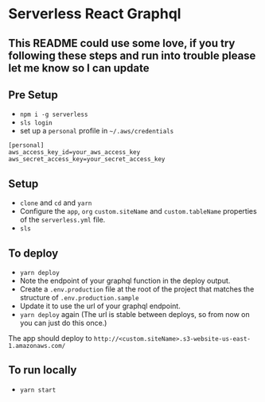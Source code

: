 # Serverless React Graphql

## This README could use some love, if you try following these steps and run into trouble please let me know so I can update

## Pre Setup

- `npm i -g serverless`
- `sls login`
- set up a `personal` profile in `~/.aws/credentials`

```
[personal]
aws_access_key_id=your_aws_access_key
aws_secret_access_key=your_secret_access_key
```

## Setup

- `clone` and `cd` and `yarn`
- Configure the `app`, `org` `custom.siteName` and `custom.tableName` properties of the `serverless.yml` file.
- `sls`

## To deploy

- `yarn deploy`
- Note the endpoint of your graphql function in the deploy output.
- Create a `.env.production` file at the root of the project that matches the structure of `.env.production.sample`
- Update it to use the url of your graphql endpoint.
- `yarn deploy` again (The url is stable between deploys, so from now on you can just do this once.)

The app should deploy to `http://<custom.siteName>.s3-website-us-east-1.amazonaws.com/`

## To run locally

- `yarn start`
